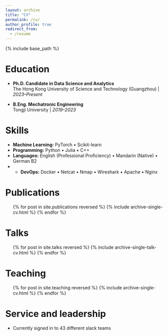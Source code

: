 ```yaml
---
layout: archive
title: "CV"
permalink: /cv/
author_profile: true
redirect_from:
  - /resume
---
```


{% include base_path %}

Education
======
* **Ph.D. Candidate in Data Science and Analytics**  
The Hong Kong University of Science and Technology (Guangzhou) | *2023–Present*  

* **B.Eng. Mechatronic Engineering**  
Tongji University | *2019–2023*  

Skills
======
* **Machine Learning:** PyTorch • Scikit-learn
* **Programming:** Python • Julia • C++ 
* **Languages:** English (Professional Proficiency) • Mandarin (Native) • German B2
* * **DevOps:** Docker • Netcat • Nmap • Wireshark • Apache • Nginx

Publications
======
  <ul>{% for post in site.publications reversed %}
    {% include archive-single-cv.html %}
  {% endfor %}</ul>
  
Talks
======
  <ul>{% for post in site.talks reversed %}
    {% include archive-single-talk-cv.html  %}
  {% endfor %}</ul>
  
Teaching
======
  <ul>{% for post in site.teaching reversed %}
    {% include archive-single-cv.html %}
  {% endfor %}</ul>
  
Service and leadership
======
* Currently signed in to 43 different slack teams
